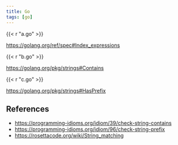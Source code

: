 ```yaml
---
title: Go
tags: [go]
---
```


{{< r "a.go" >}}

<https://golang.org/ref/spec#Index_expressions>

{{< r "b.go" >}}

<https://golang.org/pkg/strings#Contains>

{{< r "c.go" >}}

<https://golang.org/pkg/strings#HasPrefix>

## References

- <https://programming-idioms.org/idiom/39/check-string-contains>
- <https://programming-idioms.org/idiom/96/check-string-prefix>
- <https://rosettacode.org/wiki/String_matching>
